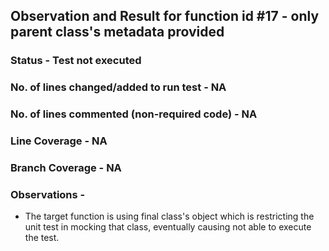 ## Observation and Result for function id #17 - only parent class's metadata provided

### Status - Test not executed

### No. of lines changed/added to run test - NA

### No. of lines commented (non-required code) - NA

### Line Coverage - NA

### Branch Coverage - NA

### Observations -
- The target function is using final class's object which is restricting
the unit test in mocking that class, eventually causing not able to execute 
the test.